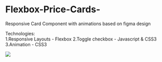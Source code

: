 # Flexbox-Price-Cards-  

Responsive Card Component with animations based on figma design

Technologies:<br>
1.Responsive Layouts - Flexbox
2.Toggle checkbox - Javascript & CSS3
3.Animation - CSS3



![](price.gif)
